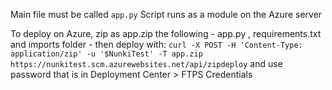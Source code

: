 Main file must be called `app.py`
Script runs as a module on the Azure server

To deploy on Azure, zip as app.zip the following - app.py , requirements.txt and imports folder - then deploy with:
`curl -X POST -H 'Content-Type: application/zip' -u '$NunkiTest' -T app.zip https://nunkitest.scm.azurewebsites.net/api/zipdeploy` and use password that is in Deployment Center > FTPS Credentials